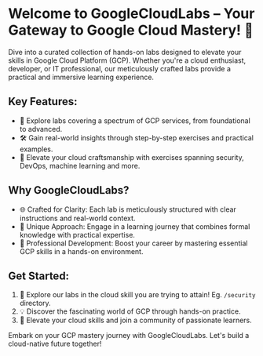 # Welcome to GoogleCloudLabs – Your Gateway to Google Cloud Mastery! 🚀

Dive into a curated collection of hands-on labs designed to elevate your skills in Google Cloud Platform (GCP). Whether you're a cloud enthusiast, developer, or IT professional, our meticulously crafted labs provide a practical and immersive learning experience.

## Key Features:

- 🤖 Explore labs covering a spectrum of GCP services, from foundational to advanced.
- 🛠️ Gain real-world insights through step-by-step exercises and practical examples.
- 🚀 Elevate your cloud craftsmanship with exercises spanning security, DevOps, machine learning and more.

## Why GoogleCloudLabs?

- 🌐 Crafted for Clarity: Each lab is meticulously structured with clear instructions and real-world context.
- 🌟 Unique Approach: Engage in a learning journey that combines formal knowledge with practical expertise.
- 💼 Professional Development: Boost your career by mastering essential GCP skills in a hands-on environment.

## Get Started:

1. 📖 Explore our labs in the cloud skill you are trying to attain! Eg. `/security` directory.
2. 💡 Discover the fascinating world of GCP through hands-on practice.
3. 🚀 Elevate your cloud skills and join a community of passionate learners.

Embark on your GCP mastery journey with GoogleCloudLabs. Let's build a cloud-native future together!

